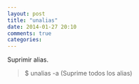 ```yaml
---
layout: post
title: "unalias"
date: 2014-01-27 20:10
comments: true
categories: 
---
```

Suprimir alias.

>$ unalias -a (Suprime todos los alias)

